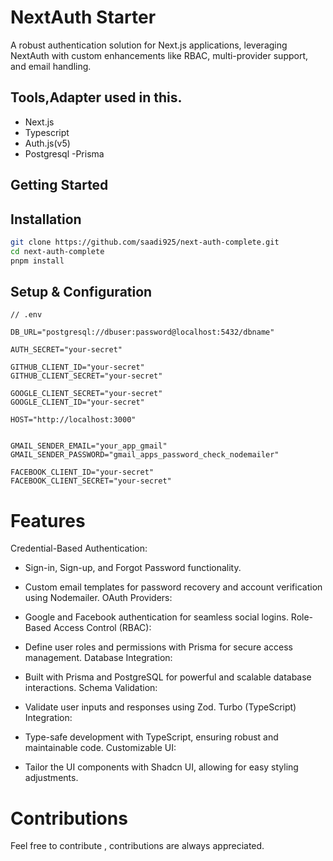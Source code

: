 # NextAuth Starter

A robust authentication solution for Next.js applications, leveraging NextAuth with custom enhancements like RBAC, multi-provider support, and email handling.

## Tools,Adapter used in this.
- Next.js
- Typescript
- Auth.js(v5)
- Postgresql 
-Prisma
## Getting Started
## Installation
```bash
git clone https://github.com/saadi925/next-auth-complete.git
cd next-auth-complete
pnpm install 
```

## Setup & Configuration
```
// .env

DB_URL="postgresql://dbuser:password@localhost:5432/dbname"

AUTH_SECRET="your-secret"

GITHUB_CLIENT_ID="your-secret"
GITHUB_CLIENT_SECRET="your-secret"

GOOGLE_CLIENT_SECRET="your-secret"
GOOGLE_CLIENT_ID="your-secret"

HOST="http://localhost:3000"


GMAIL_SENDER_EMAIL="your_app_gmail"
GMAIL_SENDER_PASSWORD="gmail_apps_password_check_nodemailer"

FACEBOOK_CLIENT_ID="your-secret"
FACEBOOK_CLIENT_SECRET="your-secret"
```


# Features
 Credential-Based Authentication:

- Sign-in, Sign-up, and Forgot Password functionality.
- Custom email templates for password recovery and account verification using Nodemailer.
OAuth Providers:

- Google and Facebook authentication for seamless social logins.
Role-Based Access Control (RBAC):

- Define user roles and permissions with Prisma for secure access management.
Database Integration:

- Built with Prisma and PostgreSQL for powerful and scalable database interactions.
Schema Validation:

- Validate user inputs and responses using Zod.
Turbo (TypeScript) Integration:

- Type-safe development with TypeScript, ensuring robust and maintainable code.
Customizable UI:

- Tailor the UI components with Shadcn UI, allowing for easy styling adjustments.
# Contributions
Feel free to contribute , contributions are always appreciated.